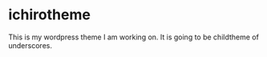 ichirotheme
===========

This is my wordpress theme I am working on. It is going to be childtheme of underscores. 

